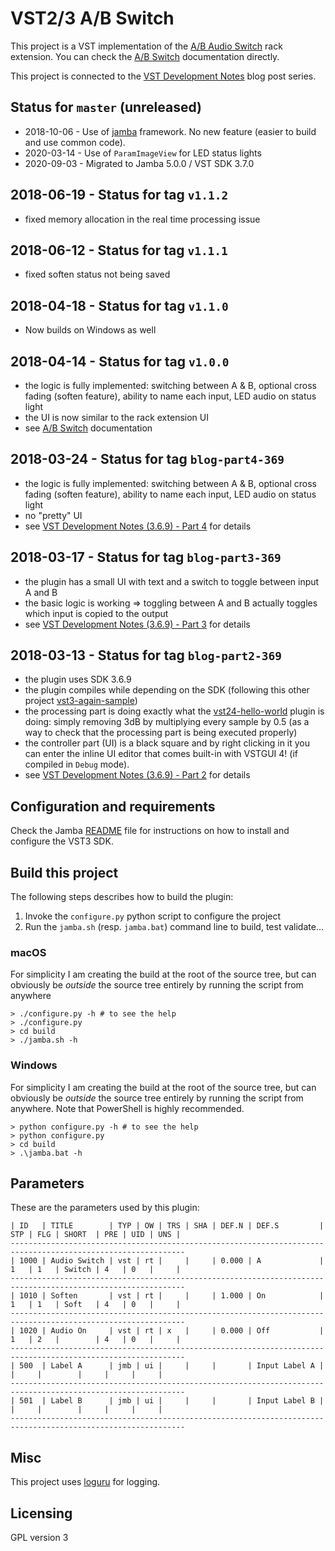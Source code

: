 VST2/3 A/B Switch
=================

This project is a VST implementation of the [A/B Audio Switch](https://pongasoft.com/rack-extensions/ABSwitch.html) rack extension. You can check the [A/B Switch](https://pongasoft.com/vst/ABSwitch.html) documentation directly.

This project is connected to the [VST Development Notes](https://www.pongasoft.com/blog/yan/vst/2018/03/12/VST-development-notes) blog post series.

Status for `master` (unreleased)
--------------------------------
* 2018-10-06 - Use of [jamba](https://github.com/pongasoft/jamba) framework. No new feature (easier to build and use common code).
* 2020-03-14 - Use of `ParamImageView` for LED status lights
* 2020-09-03 - Migrated to Jamba 5.0.0 / VST SDK 3.7.0

2018-06-19 - Status for tag `v1.1.2`
------------------------------------
* fixed memory allocation in the real time processing issue

2018-06-12 - Status for tag `v1.1.1`
------------------------------------
* fixed soften status not being saved

2018-04-18 - Status for tag `v1.1.0`
------------------------------------
* Now builds on Windows as well

2018-04-14 - Status for tag `v1.0.0`
------------------------------------
* the logic is fully implemented: switching between A & B, optional cross fading (soften feature), ability to name each input, LED audio on status light
* the UI is now similar to the rack extension UI
* see [A/B Switch](https://pongasoft.com/vst/ABSwitch.html) documentation

2018-03-24 - Status for tag `blog-part4-369`
--------------------------------------------
* the logic is fully implemented: switching between A & B, optional cross fading (soften feature), ability to name each input, LED audio on status light
* no "pretty" UI
* see [VST Development Notes (3.6.9) - Part 4](https://www.pongasoft.com/blog/yan/vst/2018/03/24/VST-development-notes-part4/) for details

2018-03-17 - Status for tag `blog-part3-369`
--------------------------------------------
* the plugin has a small UI with text and a switch to toggle between input A and B
* the basic logic is working => toggling between A and B actually toggles which input is copied to the output
* see [VST Development Notes (3.6.9) - Part 3](https://www.pongasoft.com/blog/yan/vst/2018/03/17/VST-development-notes-part3/) for details

2018-03-13 - Status for tag `blog-part2-369`
--------------------------------------------
* the plugin uses SDK 3.6.9
* the plugin compiles while depending on the SDK (following this other project [vst3-again-sample](https://github.com/pongasoft/vst3-again-sample))
* the processing part is doing exactly what the [vst24-hello-world](https://github.com/pongasoft/vst24-hello-world) plugin is doing: simply removing 3dB by multiplying every sample by 0.5 (as a way to check that the processing part is being executed properly)
* the controller part (UI) is a black square and by right clicking in it you can enter the inline UI editor that comes built-in with VSTGUI 4! (if compiled in `Debug` mode).
* see [VST Development Notes (3.6.9) - Part 2](https://www.pongasoft.com/blog/yan/vst/2018/03/14/VST-development-notes-part2/) for details

Configuration and requirements
------------------------------
Check the Jamba [README](https://github.com/pongasoft/jamba/blob/master/README.md) file for instructions on how to install and configure the VST3 SDK.

Build this project
------------------

The following steps describes how to build the plugin: 

1. Invoke the `configure.py` python script to configure the project
2. Run the `jamba.sh` (resp. `jamba.bat`) command line to build, test validate...

### macOS

For simplicity I am creating the build at the root of the source tree, but can obviously be *outside* the source tree entirely by running the script from anywhere

```
> ./configure.py -h # to see the help
> ./configure.py
> cd build
> ./jamba.sh -h
```

### Windows

For simplicity I am creating the build at the root of the source tree, but can obviously be *outside* the source tree entirely by running the script from anywhere. Note that PowerShell is highly recommended.

```
> python configure.py -h # to see the help
> python configure.py
> cd build
> .\jamba.bat -h
```

Parameters
----------
These are the parameters used by this plugin:

    | ID   | TITLE        | TYP | OW | TRS | SHA | DEF.N | DEF.S         | STP | FLG | SHORT  | PRE | UID | UNS |
    -------------------------------------------------------------------------------------------------------------
    | 1000 | Audio Switch | vst | rt |     |     | 0.000 | A             | 1   | 1   | Switch | 4   | 0   |     |
    -------------------------------------------------------------------------------------------------------------
    | 1010 | Soften       | vst | rt |     |     | 1.000 | On            | 1   | 1   | Soft   | 4   | 0   |     |
    -------------------------------------------------------------------------------------------------------------
    | 1020 | Audio On     | vst | rt | x   |     | 0.000 | Off           | 1   | 2   |        | 4   | 0   |     |
    -------------------------------------------------------------------------------------------------------------
    | 500  | Label A      | jmb | ui |     |     |       | Input Label A |     |     |        |     |     |     |
    -------------------------------------------------------------------------------------------------------------
    | 501  | Label B      | jmb | ui |     |     |       | Input Label B |     |     |        |     |     |     |
    -------------------------------------------------------------------------------------------------------------

Misc
----
This project uses [loguru](https://github.com/emilk/loguru) for logging.

Licensing
---------
GPL version 3
